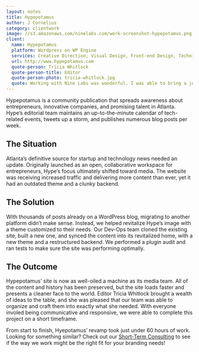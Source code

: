 ```yaml
---
layout: notes
title: Hypepotamus
author: J Cornelius
category: clientwork
image: //s3.amazonaws.com/ninelabs.com/work-screenshot-hypepotamus.png
client:
  name: Hypepotamus
  platform: Wordpress on WP Engine
  services: Creative Direction, Visual Design, Front-end Design, Technical Implementation
  url: http://www.hypepotamus.com
  quote-person: Tricia Whitlock
  quote-person-title: Editor
  quote-person-photo: tricia-whitlock.jpg
  quote: Working with Nine Labs was wonderful. I was able to bring a jumble of ideas and content to the table and they were able to organize and craft it into exactly what I needed. The team is not only talented, but also extremely communicative and responsive.
---
```

Hypepotamus is a community publication that spreads awareness about entrepreneurs, innovative companies, and promising talent in Atlanta. Hype&rsquo;s editorial team maintains an up-to-the-minute calendar of tech-related events, tweets up a storm, and publishes numerous blog posts per week.

## The Situation
Atlanta&rsquo;s definitive source for startup and technology news needed an update. Originally launched as an open, collaborative workspace for entrepreneurs, Hype&rsquo;s focus ultimately shifted toward media. The website was receiving increased traffic and delivering more content than ever, yet it had an outdated theme and a clunky backend.

## The Solution
With thousands of posts already on a WordPress blog, migrating to another platform didn&rsquo;t make sense. Instead, we helped revitalize Hype&rsquo;s image with a theme customized to their needs. Our Dev-Ops team cloned the existing site, built a new one, and synced the content into its revitalized home, with a new theme and a restructured backend. We performed a plugin audit and ran tests to make sure the site was performing optimally.

## The Outcome
Hypepotamus&rsquo; site is now as well-oiled a machine as its media team. All of the content and history has been preserved, but the site loads faster and presents a cleaner face to the world. Editor Tricia Whitlock brought a wealth of ideas to the table, and she was pleased that our team was able to organize and craft them into exactly what she needed. With everyone involed being communicative and responsive, we were able to complete this project on a short timeframe.

From start to finish, Hyepotamus&rsquo; revamp took just under 60 hours of work. Looking for something similar? Check out our [Short-Term Consulting](https://ninelabs.com/short-term/) to see if the way we work might be the right fit for your branding needs!